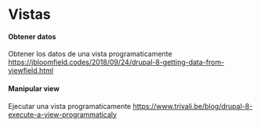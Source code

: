 Vistas
===

#### Obtener datos
Obtener los datos de una vista programaticamente
https://jbloomfield.codes/2018/09/24/drupal-8-getting-data-from-viewfield.html

#### Manipular view
Ejecutar una vista programaticamente
https://www.trivali.be/blog/drupal-8-execute-a-view-programmaticaly


